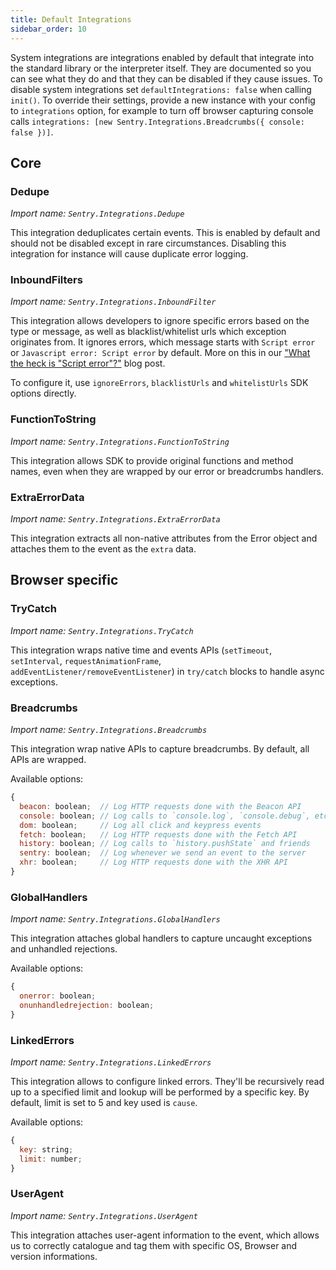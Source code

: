 ```yaml
---
title: Default Integrations
sidebar_order: 10
---
```


System integrations are integrations enabled by default that integrate into the
standard library or the interpreter itself. They are documented so you can see
what they do and that they can be disabled if they cause issues. To disable
system integrations set `defaultIntegrations: false` when calling `init()`.
To override their settings, provide a new instance with your config
to `integrations` option, for example to turn off browser capturing console calls
`integrations: [new Sentry.Integrations.Breadcrumbs({ console: false })]`.

## Core

### Dedupe

_Import name: `Sentry.Integrations.Dedupe`_

This integration deduplicates certain events. This is enabled by default and should not
be disabled except in rare circumstances. Disabling this integration for instance will
cause duplicate error logging.

### InboundFilters

_Import name: `Sentry.Integrations.InboundFilter`_

This integration allows developers to ignore specific errors based on the type or message,
as well as blacklist/whitelist urls which exception originates from.
It ignores errors, which message starts with `Script error` or `Javascript error: Script error` by default.
More on this in our ["What the heck is "Script error"?"](https://blog.sentry.io/2016/05/17/what-is-script-error) blog post.

To configure it, use `ignoreErrors`, `blacklistUrls` and `whitelistUrls` SDK options directly.

### FunctionToString

_Import name: `Sentry.Integrations.FunctionToString`_

This integration allows SDK to provide original functions and method names,
even when they are wrapped by our error or breadcrumbs handlers.

### ExtraErrorData

_Import name: `Sentry.Integrations.ExtraErrorData`_

This integration extracts all non-native attributes from the Error object and attaches
them to the event as the `extra` data.

## Browser specific

### TryCatch

_Import name: `Sentry.Integrations.TryCatch`_

This integration wraps native time and events APIs (`setTimeout`, `setInterval`, `requestAnimationFrame`,
`addEventListener/removeEventListener`) in `try/catch` blocks to handle async exceptions.

### Breadcrumbs

_Import name: `Sentry.Integrations.Breadcrumbs`_

This integration wrap native APIs to capture breadcrumbs. By default, all APIs are wrapped.

Available options:

```js
{
  beacon: boolean;  // Log HTTP requests done with the Beacon API
  console: boolean; // Log calls to `console.log`, `console.debug`, etc
  dom: boolean;     // Log all click and keypress events
  fetch: boolean;   // Log HTTP requests done with the Fetch API
  history: boolean; // Log calls to `history.pushState` and friends
  sentry: boolean;  // Log whenever we send an event to the server
  xhr: boolean;     // Log HTTP requests done with the XHR API
}
```

### GlobalHandlers

_Import name: `Sentry.Integrations.GlobalHandlers`_

This integration attaches global handlers to capture uncaught exceptions and unhandled rejections.

Available options:

```js
{
  onerror: boolean;
  onunhandledrejection: boolean;
}
```

### LinkedErrors

_Import name: `Sentry.Integrations.LinkedErrors`_

This integration allows to configure linked errors. They'll be recursively read up to a specified limit
and lookup will be performed by a specific key. By default, limit is set to 5 and key used is `cause`.

Available options:

```js
{
  key: string;
  limit: number;
}
```

### UserAgent

_Import name: `Sentry.Integrations.UserAgent`_

This integration attaches user-agent information to the event, which allows us to correctly
catalogue and tag them with specific OS, Browser and version informations.

